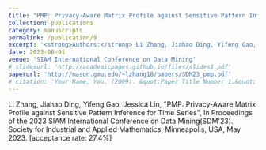 ```yaml
---
title: "PMP: Privacy-Aware Matrix Profile against Sensitive Pattern Inference for Time Series"
collection: publications
category: manuscripts
permalink: /publication/9
excerpt: '<strong>Authors:</strong> Li Zhang, Jiahao Ding, Yifeng Gao, and Jessica Lin'
date: 2023-06-01
venue: 'SIAM International Conference on Data Mining'
# slidesurl: 'http://academicpages.github.io/files/slides1.pdf'
paperurl: 'http://mason.gmu.edu/~lzhang18/papers/SDM23_pmp.pdf'
# citation: 'Your Name, You. (2009). &quot;Paper Title Number 1.&quot; <i>Journal 1</i>. 1(1).'
---
```


Li Zhang, Jiahao Ding, Yifeng Gao, Jessica Lin, "PMP: Privacy-Aware Matrix Profile against Sensitive Pattern Inference for Time Series", In Proceedings of the 2023 SIAM International Conference on Data Mining(SDM'23). Society for Industrial and Applied Mathematics, Minneapolis, USA, May 2023. [acceptance rate: 27.4%] 